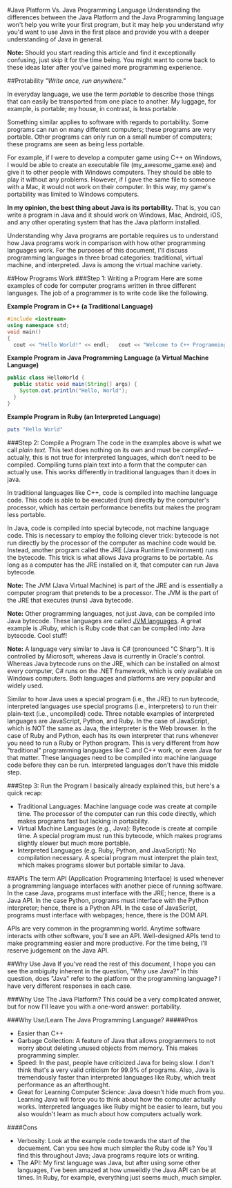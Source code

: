 #Java Platform Vs. Java Programming Language
Understanding the differences between the Java Platform and the Java Programming language won't help you write your first program, but it may help you understand *why* you'd want to use Java in the first place and provide you with a deeper understanding of Java in general.

**Note:** Should you start reading this article and find it exceptionally confusing, just skip it for the time being. You might want to come back to these ideas later after you've gained more programming experience.

##Protability
*"Write once, run anywhere."*

In everyday language, we use the term *portable* to describe those things that can easily be transported from one place to another. My luggage, for example, is portable; my house, in contrast, is less portable.

Something similar applies to software with regards to portability. Some programs can run on many different computers; these programs are very portable. Other programs can only run on a small number of computers; these programs are seen as being less portable.

For example, if I were to develop a computer game using C++ on Windows, I would be able to create an executable file (my_awesome_game.exe) and give it to other people with Windows computers. They should be able to play it without any problems. However, if I gave the same file to someone with a Mac, it would not work on their computer. In this way, my game's portability was limited to Windows computers.

**In my opinion, the best thing about Java is its portability.** That is, you can write a program in Java and it should work on Windows, Mac, Android, iOS, and any other operating system that has the Java platform installed.

Understanding why Java programs are portable requires us to understand how Java programs work in comparison with how other programming languages work. For the purposes of this document, I'll discuss programming languages in three broad categories: traditional, virtual machine, and interpreted. Java is among the virtual machine variety.

##How Programs Work
###Step 1: Writing a Program
Here are some examples of code for computer programs written in three different languages. The job of a programmer is to write code like the following.

**Example Program in C++ (a Traditional Language)**
```c++
#include <iostream>
using namespace std;
void main()
{
  cout << "Hello World!" << endl;   cout << "Welcome to C++ Programming" << endl; }
```

**Example Program in Java Programming Language (a Virtual Machine Language)**
```java
public class HelloWorld {
  public static void main(String[] args) {
    System.out.println("Hello, World");
  }
}
```

**Example Program in Ruby (an Interpreted Language)**
```ruby
puts "Hello World"
```

###Step 2: Compile a Program
The code in the examples above is what we call *plain text*. This text does nothing on its own and must be *compiled*--actually, this is not true for interpreted languages, which don't need to be compiled. Compiling turns plain text into a form that the computer can actually use. This works differently in traditional languages than it does in java.

In traditional languages like C++, code is compiled into machine language code. This code is able to be executed (run) directly by the computer's processor, which has certain performance benefits but makes the program less portable.

In Java, code is compiled into special bytecode, not machine language code. This is necessary to employ the folloing clever trick: bytecode is not run directly by the processor of the computer as machine code would be. Instead, another program called the JRE (Java Runtime Environment) runs the bytecode. This trick is what allows Java programs to be portable. As long as a computer has the JRE installed on it, that computer can run Java bytecode.

**Note:** The JVM (Java Virtual Machine) is part of the JRE and is essentially a computer program that pretends to be a processor. The JVM is the part of the JRE that executes (runs) Java bytecode.

**Note:** Other programming languages, not just Java, can be compiled into Java bytecode. These languages are called [JVM languages](http://en.wikipedia.org/wiki/List_of_JVM_languages). A great example is JRuby, which is Ruby code that can be compiled into Java bytecode. Cool stuff!

**Note:** A language very similar to Java is C# (pronounced "C Sharp"). It is controlled by Microsoft, whereas Java is currently in Oracle's control. Whereas Java bytecode runs on the JRE, which can be installed on almost every computer, C# runs on the .NET framework, which is only available on Windows computers. Both languages and platforms are very popular and widely used.

Similar to how Java uses a special program (i.e., the JRE) to run bytecode, interpreted languages use special programs (i.e., interpreters) to run their plain-text (i.e., uncompiled) code. Three notable examples of interpreted languages are JavaScript, Python, and Ruby. In the case of JavaScript, which is NOT the same as Java, the interpreter is the Web browser. In the case of Ruby and Python, each has its own interpreter that runs whenever you need to run a Ruby or Python program. This is very different from how "traditional" programming languages like C and C++ work, or even Java for that matter. These languages need to be compiled into machine language code before they can be run. Interpreted languages don't have this middle step.

###Step 3: Run the Program
I basically already explained this, but here's a quick recap:

* Traditional Languages: Machine language code was create at compile time. The processor of the computer can run this code directly, which makes programs fast but lacking in portability.
* Virtual Machine Languages (e.g., Java): Bytecode is create at compile time. A special program must run this bytecode, which makes programs slightly slower but much more portable.
* Interpreted Languages (e.g. Ruby, Python, and JavaScript): No compilation necessary. A special program must interpret the plain text, which makes programs slower but portable similar to Java.

##APIs
The term API (Application Programming Interface) is used whenever a programming language interfaces with another piece of running software. In the case Java, programs must interface with the JRE; hence, there is a Java API. In the case Python, programs must interface with the Python interpreter; hence, there is a Python API. In the case of JavaScript, programs must interface with webpages; hence, there is the DOM API.

APIs are very common in the programming world. Anytime software interacts with other software, you'll see an API. Well-designed APIs tend to make programming easier and more productive. For the time being, I'll reserve judgement on the Java API.

##Why Use Java
If you've read the rest of this document, I hope you can see the ambiguity inherent in the question, "Why use Java?" In this question, does "Java" refer to the platform or the programming language? I have very different responses in each case.

###Why Use The Java Platform?
This could be a very complicated answer, but for now I'll leave you with a one-word answer: portability.

###Why Use/Learn The Java Programming Language?
#####Pros
* Easier than C++
* Garbage Collection: A feature of Java that allows programmers to not worry about deleting unused objects from memory. This makes programming simpler.
* Speed: In the past, people have criticized Java for being slow. I don't think that's a very valid criticism for 99.9% of programs. Also, Java is tremendously faster than interpreted languages like Ruby, which treat performance as an afterthought.
* Great for Learning Computer Science: Java doesn't hide much from you. Learning Java will force you to think about how the computer actually works. Interpreted languages like Ruby might be easier to learn, but you also wouldn't learn as much about how computers actually work.

####Cons
* Verbosity: Look at the example code towards the start of the docuement. Can you see how much simpler the Ruby code is? You'll find this throughout Java; Java programs require lots or writing.
* The API: My first language was Java, but after using some other languages, I've been amazed at how unweildly the Java API can be at times. In Ruby, for example, everything just seems much, much simpler.